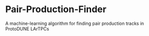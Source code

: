 # Pair-Production-Finder
A machine-learning algorithm for finding pair production tracks in ProtoDUNE LArTPCs
